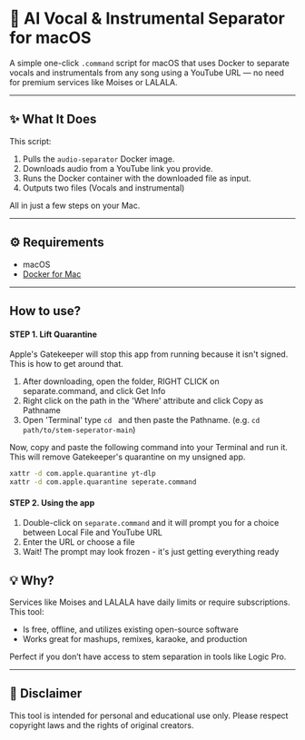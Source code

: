 # 🎵 AI Vocal & Instrumental Separator for macOS

A simple one-click `.command` script for macOS that uses Docker to separate vocals and instrumentals from any song using a YouTube URL — no need for premium services like Moises or LALALA.

---

## ✨ What It Does

This script:

1. Pulls the `audio-separator` Docker image.
2. Downloads audio from a YouTube link you provide.
3. Runs the Docker container with the downloaded file as input.
4. Outputs two files (Vocals and instrumental)

All in just a few steps on your Mac.

---

## ⚙️ Requirements

- macOS
- [Docker for Mac](https://www.docker.com/products/docker-desktop)

---

## How to use?


#### STEP 1. Lift Quarantine
Apple's Gatekeeper will stop this app from running because it isn't signed. This is how to get around that. 
1. After downloading, open the folder, RIGHT CLICK on separate.command, and click Get Info
2. Right click on the path in the 'Where' attribute and click Copy as Pathname
3. Open 'Terminal' type `cd ` and then paste the Pathname. (e.g. `cd path/to/stem-seperator-main`)

Now, copy and paste the following command into your Terminal and run it. This will remove Gatekeeper's quarantine on my unsigned app. 
```bash
xattr -d com.apple.quarantine yt-dlp
xattr -d com.apple.quarantine seperate.command
```

#### STEP 2. Using the app
1. Double-click on `separate.command` and it will prompt you for a choice between Local File and YouTube URL
2. Enter the URL or choose a file
3. Wait! The prompt may look frozen - it's just getting everything ready 


## 💡 Why?

Services like Moises and LALALA have daily limits or require subscriptions. This tool:
- Is free, offline, and utilizes existing open-source software
- Works great for mashups, remixes, karaoke, and production
  
Perfect if you don’t have access to stem separation in tools like Logic Pro.

---

## 🚧 Disclaimer

This tool is intended for personal and educational use only. Please respect copyright laws and the rights of original creators.
